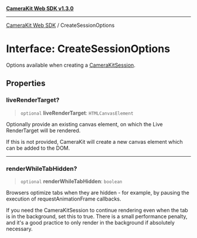 [**CameraKit Web SDK v1.3.0**](../README.md)

***

[CameraKit Web SDK](../globals.md) / CreateSessionOptions

# Interface: CreateSessionOptions

Options available when creating a [CameraKitSession](../classes/CameraKitSession.md).

## Properties

### liveRenderTarget?

> `optional` **liveRenderTarget**: `HTMLCanvasElement`

Optionally provide an existing canvas element, on which the Live RenderTarget will be rendered.

If this is not provided, CameraKit will create a new canvas element which can be added to the DOM.

***

### renderWhileTabHidden?

> `optional` **renderWhileTabHidden**: `boolean`

Browsers optimize tabs when they are hidden - for example, by pausing the execution of requestAnimationFrame
callbacks.

If you need the CameraKitSession to continue rendering even when the tab is in the background, set this to true.
There is a small performance penalty, and it's a good practice to only render in the background if absolutely
necessary.
